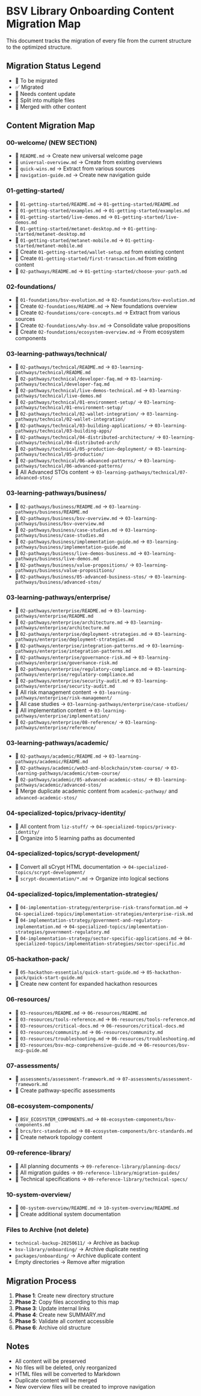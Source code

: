 # BSV Library Onboarding Content Migration Map

This document tracks the migration of every file from the current structure to the optimized structure.

## Migration Status Legend
- 🔄 To be migrated
- ✅ Migrated
- 📝 Needs content update
- 🔀 Split into multiple files
- 🔗 Merged with other content

## Content Migration Map

### 00-welcome/ (NEW SECTION)
- 🔄 `README.md` → Create new universal welcome page
- 🔄 `universal-overview.md` → Create from existing overviews
- 🔄 `quick-wins.md` → Extract from various sources
- 🔄 `navigation-guide.md` → Create new navigation guide

### 01-getting-started/
- 🔄 `01-getting-started/README.md` → `01-getting-started/README.md`
- 🔄 `01-getting-started/examples.md` → `01-getting-started/examples.md`
- 🔄 `01-getting-started/live-demos.md` → `01-getting-started/live-demos.md`
- 🔄 `01-getting-started/metanet-desktop.md` → `01-getting-started/metanet-desktop.md`
- 🔄 `01-getting-started/metanet-mobile.md` → `01-getting-started/metanet-mobile.md`
- 🔄 Create `01-getting-started/wallet-setup.md` from existing content
- 🔄 Create `01-getting-started/first-transaction.md` from existing content
- 🔄 `02-pathways/README.md` → `01-getting-started/choose-your-path.md`

### 02-foundations/
- 🔄 `01-foundations/bsv-evolution.md` → `02-foundations/bsv-evolution.md`
- 🔄 Create `02-foundations/README.md` → New foundations overview
- 🔄 Create `02-foundations/core-concepts.md` → Extract from various sources
- 🔄 Create `02-foundations/why-bsv.md` → Consolidate value propositions
- 🔄 Create `02-foundations/ecosystem-overview.md` → From ecosystem components

### 03-learning-pathways/technical/
- 🔄 `02-pathways/technical/README.md` → `03-learning-pathways/technical/README.md`
- 🔄 `02-pathways/technical/developer-faq.md` → `03-learning-pathways/technical/developer-faq.md`
- 🔄 `02-pathways/technical/live-demos-technical.md` → `03-learning-pathways/technical/live-demos.md`
- 🔄 `02-pathways/technical/01-environment-setup/` → `03-learning-pathways/technical/01-environment-setup/`
- 🔄 `02-pathways/technical/02-wallet-integration/` → `03-learning-pathways/technical/02-wallet-integration/`
- 🔄 `02-pathways/technical/03-building-applications/` → `03-learning-pathways/technical/03-building-apps/`
- 🔄 `02-pathways/technical/04-distributed-architecture/` → `03-learning-pathways/technical/04-distributed-arch/`
- 🔄 `02-pathways/technical/05-production-deployment/` → `03-learning-pathways/technical/05-production/`
- 🔄 `02-pathways/technical/06-advanced-patterns/` → `03-learning-pathways/technical/06-advanced-patterns/`
- 🔄 All Advanced STOs content → `03-learning-pathways/technical/07-advanced-stos/`

### 03-learning-pathways/business/
- 🔄 `02-pathways/business/README.md` → `03-learning-pathways/business/README.md`
- 🔄 `02-pathways/business/bsv-overview.md` → `03-learning-pathways/business/bsv-overview.md`
- 🔄 `02-pathways/business/case-studies.md` → `03-learning-pathways/business/case-studies.md`
- 🔄 `02-pathways/business/implementation-guide.md` → `03-learning-pathways/business/implementation-guide.md`
- 🔄 `02-pathways/business/live-demos-business.md` → `03-learning-pathways/business/live-demos.md`
- 🔄 `02-pathways/business/value-propositions/` → `03-learning-pathways/business/value-propositions/`
- 🔄 `02-pathways/business/05-advanced-business-stos/` → `03-learning-pathways/business/advanced-stos/`

### 03-learning-pathways/enterprise/
- 🔄 `02-pathways/enterprise/README.md` → `03-learning-pathways/enterprise/README.md`
- 🔄 `02-pathways/enterprise/architecture.md` → `03-learning-pathways/enterprise/architecture.md`
- 🔄 `02-pathways/enterprise/deployment-strategies.md` → `03-learning-pathways/enterprise/deployment-strategies.md`
- 🔄 `02-pathways/enterprise/integration-patterns.md` → `03-learning-pathways/enterprise/integration-patterns.md`
- 🔄 `02-pathways/enterprise/governance-risk.md` → `03-learning-pathways/enterprise/governance-risk.md`
- 🔄 `02-pathways/enterprise/regulatory-compliance.md` → `03-learning-pathways/enterprise/regulatory-compliance.md`
- 🔄 `02-pathways/enterprise/security-audit.md` → `03-learning-pathways/enterprise/security-audit.md`
- 🔄 All risk management content → `03-learning-pathways/enterprise/risk-management/`
- 🔄 All case studies → `03-learning-pathways/enterprise/case-studies/`
- 🔄 All implementation content → `03-learning-pathways/enterprise/implementation/`
- 🔄 `02-pathways/enterprise/08-reference/` → `03-learning-pathways/enterprise/reference/`

### 03-learning-pathways/academic/
- 🔄 `02-pathways/academic/README.md` → `03-learning-pathways/academic/README.md`
- 🔄 `02-pathways/academic/web3-and-blockchain/stem-course/` → `03-learning-pathways/academic/stem-course/`
- 🔄 `02-pathways/academic/05-advanced-academic-stos/` → `03-learning-pathways/academic/advanced-stos/`
- 🔗 Merge duplicate academic content from `academic-pathway/` and `advanced-academic-stos/`

### 04-specialized-topics/privacy-identity/
- 🔄 All content from `liz-stuff/` → `04-specialized-topics/privacy-identity/`
- 🔄 Organize into 5 learning paths as documented

### 04-specialized-topics/scrypt-development/
- 🔄 Convert all sCrypt HTML documentation → `04-specialized-topics/scrypt-development/`
- 🔄 `scrypt-documentation/*.md` → Organize into logical sections

### 04-specialized-topics/implementation-strategies/
- 🔄 `04-implementation-strategy/enterprise-risk-transformation.md` → `04-specialized-topics/implementation-strategies/enterprise-risk.md`
- 🔄 `04-implementation-strategy/government-and-regulatory-implementation.md` → `04-specialized-topics/implementation-strategies/government-regulatory.md`
- 🔄 `04-implementation-strategy/sector-specific-applications.md` → `04-specialized-topics/implementation-strategies/sector-specific.md`

### 05-hackathon-pack/
- 🔄 `05-hackathon-essentials/quick-start-guide.md` → `05-hackathon-pack/quick-start-guide.md`
- 🔄 Create new content for expanded hackathon resources

### 06-resources/
- 🔄 `03-resources/README.md` → `06-resources/README.md`
- 🔄 `03-resources/tools-reference.md` → `06-resources/tools-reference.md`
- 🔄 `03-resources/critical-docs.md` → `06-resources/critical-docs.md`
- 🔄 `03-resources/community.md` → `06-resources/community.md`
- 🔄 `03-resources/troubleshooting.md` → `06-resources/troubleshooting.md`
- 🔄 `03-resources/bsv-mcp-comprehensive-guide.md` → `06-resources/bsv-mcp-guide.md`

### 07-assessments/
- 🔄 `assessments/assessment-framework.md` → `07-assessments/assessment-framework.md`
- 🔄 Create pathway-specific assessments

### 08-ecosystem-components/
- 🔄 `BSV_ECOSYSTEM_COMPONENTS.md` → `08-ecosystem-components/bsv-components.md`
- 🔄 `brcs/brc-standards.md` → `08-ecosystem-components/brc-standards.md`
- 🔄 Create network topology content

### 09-reference-library/
- 🔄 All planning documents → `09-reference-library/planning-docs/`
- 🔄 All migration guides → `09-reference-library/migration-guides/`
- 🔄 Technical specifications → `09-reference-library/technical-specs/`

### 10-system-overview/
- 🔄 `00-system-overview/README.md` → `10-system-overview/README.md`
- 🔄 Create additional system documentation

### Files to Archive (not delete)
- `technical-backup-20250611/` → Archive as backup
- `bsv-library/onboarding/` → Archive duplicate nesting
- `packages/onboarding/` → Archive duplicate content
- Empty directories → Remove after migration

## Migration Process

1. **Phase 1**: Create new directory structure
2. **Phase 2**: Copy files according to this map
3. **Phase 3**: Update internal links
4. **Phase 4**: Create new SUMMARY.md
5. **Phase 5**: Validate all content accessible
6. **Phase 6**: Archive old structure

## Notes
- All content will be preserved
- No files will be deleted, only reorganized
- HTML files will be converted to Markdown
- Duplicate content will be merged
- New overview files will be created to improve navigation